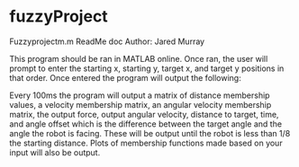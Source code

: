 # fuzzyProject

Fuzzyprojectm.m ReadMe doc
Author: Jared Murray

This program should be ran in MATLAB online. Once ran, the user will prompt to enter the starting x, starting y, target x, and target y positions in that order. Once entered the program will output the following:

Every 100ms the program will output a matrix of distance membership values, a velocity membership matrix, an angular velocity membership matrix, the output force, output angular velocity, distance to target, time, and angle offset which is the difference between the target angle and the angle the robot is facing. These will be output until the robot is less than 1/8 the starting distance. Plots of membership functions made based on your input will also be output. 
